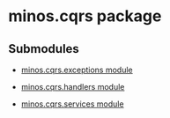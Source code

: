 # minos.cqrs package

## Submodules


* [minos.cqrs.exceptions module](minos.cqrs.exceptions.md)


* [minos.cqrs.handlers module](minos.cqrs.handlers.md)


* [minos.cqrs.services module](minos.cqrs.services.md)
